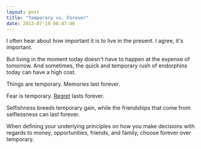 ```yaml
---
layout: post
title: "Temporary vs. Forever"
date: 2013-07-19 06:47:46
---
```


<p class="p1">
  I often hear about how important it is to live in the present. I agree, it's important.
</p>

<p class="p1">
  But living in the moment today doesn't have to happen at the expense of tomorrow. And sometimes, the quick and temporary rush of endorphins today can have a high cost.
</p>

<p class="p1">
  Things are temporary. Memories last forever.
</p>

<p class="p1">
  Fear is temporary. <a href="http://bryanbraun.com/2013/07/12/which-is-worse" title="Which is worse, fear or regret?">Regret</a> lasts forever.
</p>

<p class="p1">
  Selfishness breeds temporary gain, while the friendships that come from selflessness can last forever.
</p>

<p class="p2">
  When defining your underlying principles on how you make decisions with regards to money, opportunities, friends, and family, choose forever over temporary.
</p>